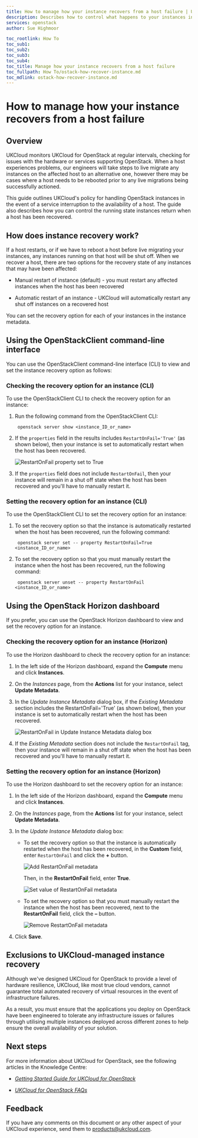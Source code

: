 ```yaml
---
title: How to manage how your instance recovers from a host failure | UKCloud Ltd
description: Describes how to control what happens to your instances in the event of a service interruption to the availability of a host
services: openstack
author: Sue Highmoor

toc_rootlink: How To
toc_sub1:
toc_sub2:
toc_sub3:
toc_sub4:
toc_title: Manage how your instance recovers from a host failure
toc_fullpath: How To/ostack-how-recover-instance.md
toc_mdlink: ostack-how-recover-instance.md
---
```


# How to manage how your instance recovers from a host failure

## Overview

UKCloud monitors UKCloud for OpenStack at regular intervals, checking for issues with the hardware or services supporting OpenStack. When a host experiences problems, our engineers will take steps to live migrate any instances on the affected host to an alternative one, however there may be cases where a host needs to be rebooted prior to any live migrations being successfully actioned.

This guide outlines UKCloud's policy for handling OpenStack instances in the event of a service interruption to the availability of a host. The guide also describes how you can control the running state instances return when a host has been recovered.

## How does instance recovery work?

If a host restarts, or if we have to reboot a host before live migrating your instances, any instances running on that host will be shut off. When we recover a host, there are two options for the recovery state of any instances that may have been affected:

- Manual restart of instance (default) - you must restart any affected instances when the host has been recovered

- Automatic restart of an instance - UKCloud will automatically restart any shut off instances on a recovered host

You can set the recovery option for each of your instances in the instance metadata.

## Using the OpenStackClient command-line interface

You can use the OpenStackClient command-line interface (CLI) to view and set the instance recovery option as follows:

### Checking the recovery option for an instance (CLI)

To use the OpenStackClient CLI to check the recovery option for an instance:

1. Run the following command from the OpenStackClient CLI:

        openstack server show <instance_ID_or_name>

2. If the `properties` field in the results includes `RestartOnFail='True'` (as shown below), then your instance is set to automatically restart when the host has been recovered.

    ![RestartOnFail property set to True](images/ostack-cli-results-autorestart-on.png)

3. If the `properties` field does not include `RestartOnFail`, then your instance will remain in a shut off state when the host has been recovered and you'll have to manually restart it.

### Setting the recovery option for an instance (CLI)

To use the OpenStackClient CLI to set the recovery option for an instance:

1. To set the recovery option so that the instance is automatically restarted when the host has been recovered, run the following command:

        openstack server set -- property RestartOnFail=True <instance_ID_or_name>

2. To set the recovery option so that you must manually restart the instance when the host has been recovered, run the following command:

        openstack server unset -- property RestartOnFail <instance_ID_or_name>

## Using the OpenStack Horizon dashboard

If you prefer, you can use the OpenStack Horizon dashboard to view and set the recovery option for an instance.

### Checking the recovery option for an instance (Horizon)

To use the Horizon dashboard to check the recovery option for an instance:

1. In the left side of the Horizon dashboard, expand the **Compute** menu and click **Instances**.

2. On the *Instances* page, from the **Actions** list for your instance, select **Update Metadata**.

3. In the *Update Instance Metadata* dialog box, if the *Existing Metadata* section includes the RestartOnFail='True' (as shown below), then your instance is set to automatically restart when the host has been recovered.

    ![RestartOnFail in Update Instance Metadata dialog box](images/ostack-horizon-update-instance-metadata-restartonfail.png)

4. If the *Existing Metadata* section does not include the `RestartOnFail` tag, then your instance will remain in a shut off state when the host has been recovered and you'll have to manually restart it.

### Setting the recovery option for an instance (Horizon)

To use the Horizon dashboard to set the recovery option for an instance:

1. In the left side of the Horizon dashboard, expand the **Compute** menu and click **Instances**.

2. On the *Instances* page, from the **Actions** list for your instance, select **Update Metadata**.

3. In the *Update Instance Metadata* dialog box:

    - To set the recovery option so that the instance is automatically restarted when the host has been recovered, in the **Custom** field, enter `RestartOnFail` and click the **+** button.

        ![Add RestartOnFail metadata](images/ostack-horizon-restartonfail-on.png)

        Then, in the **RestartOnFail** field, enter **True**.

        ![Set value of RestartOnFail metadata](images/ostack-horizon-restartonfail-true.png)

    - To set the recovery option so that you must manually restart the instance when the host has been recovered, next to the **RestartOnFail** field, click the **&ndash;** button.

        ![Remove RestartOnFail metadata](images/ostack-horizon-restartonfail-off.png)

4. Click **Save**.

## Exclusions to UKCloud-managed instance recovery

Although we've designed UKCloud for OpenStack to provide a level of hardware resilience, UKCloud, like most true cloud vendors, cannot guarantee total automated recovery of virtual resources in the event of infrastructure failures.

As a result, you must ensure that the applications you deploy on OpenStack have been engineered to tolerate any infrastructure issues or failures through utilising multiple instances deployed across different zones to help ensure the overall availability of your solution.

## Next steps

For more information about UKCloud for OpenStack, see the following articles in the Knowledge Centre:

- [*Getting Started Guide for UKCloud for OpenStack*](ostack-gs.md)

- [*UKCloud for OpenStack FAQs*](ostack-faq.md)

## Feedback

If you have any comments on this document or any other aspect of your UKCloud experience, send them to <products@ukcloud.com>.